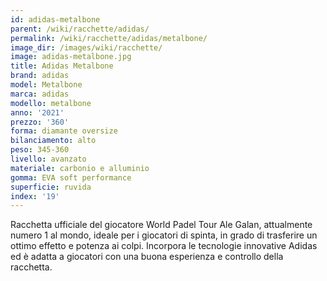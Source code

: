 ```yaml
---
id: adidas-metalbone
parent: /wiki/racchette/adidas/
permalink: /wiki/racchette/adidas/metalbone/
image_dir: /images/wiki/racchette/
image: adidas-metalbone.jpg
title: Adidas Metalbone
brand: adidas
model: Metalbone
marca: adidas
modello: metalbone
anno: '2021'
prezzo: '360'
forma: diamante oversize
bilanciamento: alto
peso: 345-360
livello: avanzato
materiale: carbonio e alluminio
gomma: EVA soft performance
superficie: ruvida
index: '19'
---
```

Racchetta ufficiale del giocatore World Padel Tour Ale Galan, attualmente numero 1 al mondo, ideale per i giocatori di spinta, in grado di trasferire un ottimo effetto e potenza ai colpi. Incorpora le tecnologie innovative Adidas ed è adatta a giocatori con una buona esperienza e controllo della racchetta.